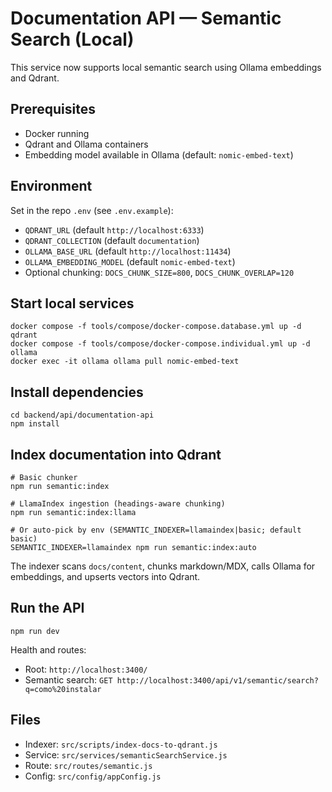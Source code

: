 # Documentation API — Semantic Search (Local)

This service now supports local semantic search using Ollama embeddings and Qdrant.

## Prerequisites

- Docker running
- Qdrant and Ollama containers
- Embedding model available in Ollama (default: `nomic-embed-text`)

## Environment

Set in the repo `.env` (see `.env.example`):

- `QDRANT_URL` (default `http://localhost:6333`)
- `QDRANT_COLLECTION` (default `documentation`)
- `OLLAMA_BASE_URL` (default `http://localhost:11434`)
- `OLLAMA_EMBEDDING_MODEL` (default `nomic-embed-text`)
- Optional chunking: `DOCS_CHUNK_SIZE=800`, `DOCS_CHUNK_OVERLAP=120`

## Start local services

```
docker compose -f tools/compose/docker-compose.database.yml up -d qdrant
docker compose -f tools/compose/docker-compose.individual.yml up -d ollama
docker exec -it ollama ollama pull nomic-embed-text
```

## Install dependencies

```
cd backend/api/documentation-api
npm install
```

## Index documentation into Qdrant

```
# Basic chunker
npm run semantic:index

# LlamaIndex ingestion (headings-aware chunking)
npm run semantic:index:llama

# Or auto-pick by env (SEMANTIC_INDEXER=llamaindex|basic; default basic)
SEMANTIC_INDEXER=llamaindex npm run semantic:index:auto
```

The indexer scans `docs/content`, chunks markdown/MDX, calls Ollama for embeddings, and upserts vectors into Qdrant.

## Run the API

```
npm run dev
```

Health and routes:

- Root: `http://localhost:3400/`
- Semantic search: `GET http://localhost:3400/api/v1/semantic/search?q=como%20instalar`

## Files

- Indexer: `src/scripts/index-docs-to-qdrant.js`
- Service: `src/services/semanticSearchService.js`
- Route: `src/routes/semantic.js`
- Config: `src/config/appConfig.js`
